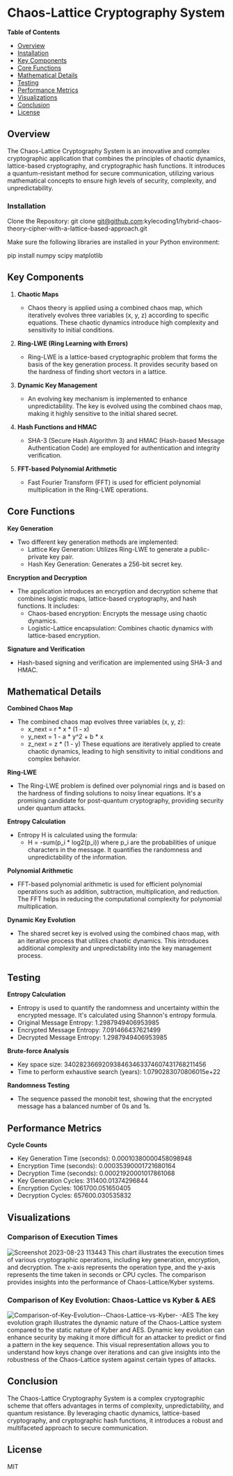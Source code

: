 # Chaos-Lattice Cryptography System

**Table of Contents**
- [Overview](#overview)
- [Installation](#Installation)
- [Key Components](#key-components)
- [Core Functions](#core-functions)
- [Mathematical Details](#mathematical-details)
- [Testing](#Testing)
- [Performance Metrics](#Performance-Metrics)
- [Visualizations](#visualizations)
- [Conclusion](#conclusion)
- [License](#License)

## Overview
The Chaos-Lattice Cryptography System is an innovative and complex cryptographic application that combines the principles of chaotic dynamics, lattice-based cryptography, and cryptographic hash functions. It introduces a quantum-resistant method for secure communication, utilizing various mathematical concepts to ensure high levels of security, complexity, and unpredictability.

### Installation

Clone the Repository:
git clone git@github.com:kylecoding1/hybrid-chaos-theory-cipher-with-a-lattice-based-approach.git

Make sure the following libraries are installed in your Python environment:

pip install numpy scipy matplotlib



## Key Components
1. **Chaotic Maps**
   - Chaos theory is applied using a combined chaos map, which iteratively evolves three variables (x, y, z) according to specific equations. These chaotic dynamics introduce high complexity and sensitivity to initial conditions.

2. **Ring-LWE (Ring Learning with Errors)**
   - Ring-LWE is a lattice-based cryptographic problem that forms the basis of the key generation process. It provides security based on the hardness of finding short vectors in a lattice.

3. **Dynamic Key Management**
   - An evolving key mechanism is implemented to enhance unpredictability. The key is evolved using the combined chaos map, making it highly sensitive to the initial shared secret.

4. **Hash Functions and HMAC**
   - SHA-3 (Secure Hash Algorithm 3) and HMAC (Hash-based Message Authentication Code) are employed for authentication and integrity verification.

5. **FFT-based Polynomial Arithmetic**
   - Fast Fourier Transform (FFT) is used for efficient polynomial multiplication in the Ring-LWE operations.

## Core Functions
**Key Generation**
- Two different key generation methods are implemented:
  - Lattice Key Generation: Utilizes Ring-LWE to generate a public-private key pair.
  - Hash Key Generation: Generates a 256-bit secret key.

**Encryption and Decryption**
- The application introduces an encryption and decryption scheme that combines logistic maps, lattice-based cryptography, and hash functions. It includes:
  - Chaos-based encryption: Encrypts the message using chaotic dynamics.
  - Logistic-Lattice encapsulation: Combines chaotic dynamics with lattice-based encryption.

**Signature and Verification**
- Hash-based signing and verification are implemented using SHA-3 and HMAC.

## Mathematical Details
**Combined Chaos Map**
- The combined chaos map evolves three variables (x, y, z):
  - x_next = r * x * (1 - x)
  - y_next = 1 - a * y^2 + b * x
  - z_next = z * (1 - y)
  These equations are iteratively applied to create chaotic dynamics, leading to high sensitivity to initial conditions and complex behavior.

**Ring-LWE**
- The Ring-LWE problem is defined over polynomial rings and is based on the hardness of finding solutions to noisy linear equations. It's a promising candidate for post-quantum cryptography, providing security under quantum attacks.

**Entropy Calculation**
- Entropy H is calculated using the formula:
  - H = -sum(p_i * log2(p_i))
  where p_i are the probabilities of unique characters in the message. It quantifies the randomness and unpredictability of the information.

**Polynomial Arithmetic**
- FFT-based polynomial arithmetic is used for efficient polynomial operations such as addition, subtraction, multiplication, and reduction. The FFT helps in reducing the computational complexity for polynomial multiplication.

**Dynamic Key Evolution**
- The shared secret key is evolved using the combined chaos map, with an iterative process that utilizes chaotic dynamics. This introduces additional complexity and unpredictability into the key management process.


## Testing
**Entropy Calculation**
- Entropy is used to quantify the randomness and uncertainty within the encrypted message. It's calculated using Shannon's entropy formula.
- Original Message Entropy: 1.2987949406953985
- Encrypted Message Entropy: 7.091466437621499
- Decrypted Message Entropy: 1.2987949406953985

**Brute-force Analysis**
- Key space size: 340282366920938463463374607431768211456
- Time to perform exhaustive search (years): 1.0790283070806015e+22


**Randomness Testing**
- The sequence passed the monobit test, showing that the encrypted message has a balanced number of 0s and 1s.

## Performance Metrics
**Cycle Counts**
- Key Generation Time (seconds): 0.00010380000458098948
- Encryption Time (seconds): 0.00035390001721680164
- Decryption Time (seconds): 0.00021920001017861068
- Key Generation Cycles: 311400.01374296844
- Encryption Cycles: 1061700.051650405
- Decryption Cycles: 657600.030535832

## Visualizations
### Comparison of Execution Times
![Screenshot 2023-08-23 113443](https://github.com/kylecoding1/hybrid-chaos-theory-cipher-with-a-lattice-based-approach/assets/128002901/28042582-425f-456d-920e-355454d38dca)
   This chart illustrates the execution times of various cryptographic operations, including key generation, encryption, and decryption. The x-axis represents the operation type, and the y-axis represents the time taken in seconds or CPU cycles. The comparison provides insights into the performance of Chaos-Lattice/Kyber systems.

### Comparison of Key Evolution: Chaos-Lattice vs Kyber & AES
![Comparison-of-Key-Evolution--Chaos-Lattice-vs-Kyber- -AES](https://github.com/kylecoding1/hybrid-chaos-theory-cipher-with-a-lattice-based-approach/assets/128002901/d591c487-7f39-4b2f-9d03-36e4b2e812de)
The key evolution graph illustrates the dynamic nature of the Chaos-Lattice system compared to the static nature of Kyber and AES. Dynamic key evolution can enhance security by making it more difficult for an attacker to predict or find a pattern in the key sequence. This visual representation allows you to understand how keys change over iterations and can give insights into the robustness of the Chaos-Lattice system against certain types of attacks.

## Conclusion
The Chaos-Lattice Cryptography System is a complex cryptographic scheme that offers advantages in terms of complexity, unpredictability, and quantum resistance. By leveraging chaotic dynamics, lattice-based cryptography, and cryptographic hash functions, it introduces a robust and multifaceted approach to secure communication.

## License
MIT
